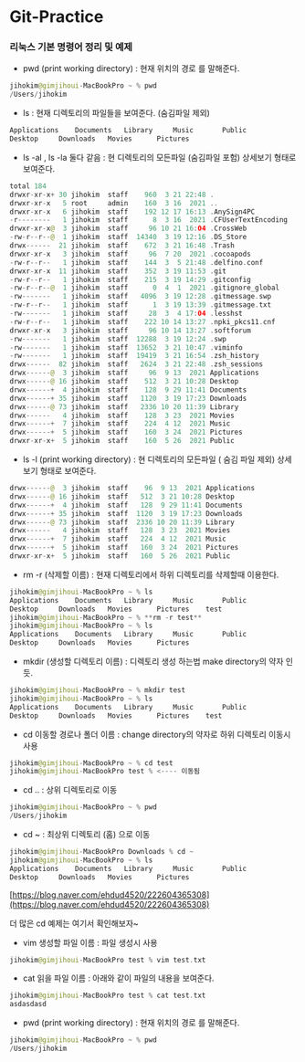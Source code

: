 # Git-Practice

### 리눅스 기본 명령어 정리 및 예제

- pwd (print working directory)  :  현재 위치의 경로 를 말해준다.

```swift
jihokim@gimjihoui-MacBookPro ~ % pwd
/Users/jihokim
```

- ls :  현재 디렉토리의 파일들을 보여준다. (숨김파일 제외)

```swift
Applications	Documents	Library		Music		Public
Desktop		Downloads	Movies		Pictures
```

- ls -al  , ls -la 둘다 같음 : 현 디렉토리의 모든파일 (숨김파일 포험) 상세보기 형태로 보여준다.

```swift
total 184
drwxr-xr-x+ 30 jihokim  staff    960  3 21 22:48 .
drwxr-xr-x   5 root     admin    160  3 16  2021 ..
drwxr-xr-x   6 jihokim  staff    192 12 17 16:13 .AnySign4PC
-r--------   1 jihokim  staff      8  3 16  2021 .CFUserTextEncoding
drwxr-xr-x@  3 jihokim  staff     96 10 21 16:04 .CrossWeb
-rw-r--r--@  1 jihokim  staff  14340  3 19 12:16 .DS_Store
drwx------  21 jihokim  staff    672  3 21 16:48 .Trash
drwxr-xr-x   3 jihokim  staff     96  7 20  2021 .cocoapods
-rw-r--r--   1 jihokim  staff    144  3  5 21:48 .delfino.conf
drwxr-xr-x  11 jihokim  staff    352  3 19 11:53 .git
-rw-r--r--   1 jihokim  staff    215  3 19 14:29 .gitconfig
-rw-r--r--@  1 jihokim  staff      0  4  1  2021 .gitignore_global
-rw-------   1 jihokim  staff   4096  3 19 12:28 .gitmessage.swp
-rw-r--r--   1 jihokim  staff      1  3 19 13:39 .gitmessage.txt
-rw-------   1 jihokim  staff     28  3  4 17:04 .lesshst
-rw-r--r--   1 jihokim  staff    222 10 14 13:27 .npki_pkcs11.cnf
drwxr-xr-x   3 jihokim  staff     96 10 14 13:27 .softforum
-rw-------   1 jihokim  staff  12288  3 19 12:24 .swp
-rw-------   1 jihokim  staff  13652  3 21 10:47 .viminfo
-rw-------   1 jihokim  staff  19419  3 21 16:54 .zsh_history
drwx------  82 jihokim  staff   2624  3 21 22:48 .zsh_sessions
drwx------@  3 jihokim  staff     96  9 13  2021 Applications
drwx------@ 16 jihokim  staff    512  3 21 10:28 Desktop
drwx------+  4 jihokim  staff    128  9 29 11:41 Documents
drwx------+ 35 jihokim  staff   1120  3 19 17:23 Downloads
drwx------@ 73 jihokim  staff   2336 10 20 11:39 Library
drwx------   4 jihokim  staff    128  3 23  2021 Movies
drwx------+  7 jihokim  staff    224  4 12  2021 Music
drwx------+  5 jihokim  staff    160  3 24  2021 Pictures
drwxr-xr-x+  5 jihokim  staff    160  5 26  2021 Public
```

- ls -l (print working directory)  :  현 디렉토리의 모든파일 ( 숨김 파일 제외) 상세보기 형태로 보여준다.

```swift
drwx------@  3 jihokim  staff    96  9 13  2021 Applications
drwx------@ 16 jihokim  staff   512  3 21 10:28 Desktop
drwx------+  4 jihokim  staff   128  9 29 11:41 Documents
drwx------+ 35 jihokim  staff  1120  3 19 17:23 Downloads
drwx------@ 73 jihokim  staff  2336 10 20 11:39 Library
drwx------   4 jihokim  staff   128  3 23  2021 Movies
drwx------+  7 jihokim  staff   224  4 12  2021 Music
drwx------+  5 jihokim  staff   160  3 24  2021 Pictures
drwxr-xr-x+  5 jihokim  staff   160  5 26  2021 Public
```

- rm -r (삭제할 이름)   :  현재 디렉토리에서 하위 디렉토리를 삭제할때 이용한다.

```swift
jihokim@gimjihoui-MacBookPro ~ % ls
Applications	Documents	Library		Music		Public
Desktop		Downloads	Movies		Pictures	test
jihokim@gimjihoui-MacBookPro ~ % **rm -r test** 
jihokim@gimjihoui-MacBookPro ~ % ls
Applications	Documents	Library		Music		Public
Desktop		Downloads	Movies		Pictures
```

- mkdir (생성할 디렉토리 이름)  :  디렉토리 생성 하는법 make directory의 약자 인 듯.

```swift
jihokim@gimjihoui-MacBookPro ~ % mkdir test 
jihokim@gimjihoui-MacBookPro ~ % ls
Applications	Documents	Library		Music		Public
Desktop		Downloads	Movies		Pictures	test
```

- cd 이동할 경로나 폴더 이름 : change directory의 약자로 하위 디렉토리 이동시  사용

```swift
jihokim@gimjihoui-MacBookPro ~ % cd test
jihokim@gimjihoui-MacBookPro test % <---- 이동됨
```

- cd ..  : 상위 디렉토리로 이동

```swift
jihokim@gimjihoui-MacBookPro ~ % pwd
/Users/jihokim
```

- cd  ~  : 최상위 디렉토리 (홈) 으로 이동

```swift
jihokim@gimjihoui-MacBookPro Downloads % cd ~
jihokim@gimjihoui-MacBookPro ~ % ls
Applications	Documents	Library		Music		Public
Desktop		Downloads	Movies		Pictures
```

[https://blog.naver.com/ehdud4520/222604365308](https://blog.naver.com/ehdud4520/222604365308)

더 많은 cd 예제는 여기서 확인해보자~

- vim 생성할 파일 이름  : 파일 생성시 사용

```swift
jihokim@gimjihoui-MacBookPro test % vim test.txt
```

- cat 읽을 파일 이름 : 아래와 같이 파일의 내용을 보여준다.

```swift
jihokim@gimjihoui-MacBookPro test % cat test.txt
asdasdasd
```

- pwd (print working directory)  :  현재 위치의 경로 를 말해준다.

```swift
jihokim@gimjihoui-MacBookPro ~ % pwd
/Users/jihokim
```
